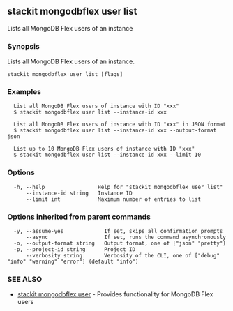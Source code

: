 ## stackit mongodbflex user list

Lists all MongoDB Flex users of an instance

### Synopsis

Lists all MongoDB Flex users of an instance.

```
stackit mongodbflex user list [flags]
```

### Examples

```
  List all MongoDB Flex users of instance with ID "xxx"
  $ stackit mongodbflex user list --instance-id xxx

  List all MongoDB Flex users of instance with ID "xxx" in JSON format
  $ stackit mongodbflex user list --instance-id xxx --output-format json

  List up to 10 MongoDB Flex users of instance with ID "xxx"
  $ stackit mongodbflex user list --instance-id xxx --limit 10
```

### Options

```
  -h, --help                 Help for "stackit mongodbflex user list"
      --instance-id string   Instance ID
      --limit int            Maximum number of entries to list
```

### Options inherited from parent commands

```
  -y, --assume-yes             If set, skips all confirmation prompts
      --async                  If set, runs the command asynchronously
  -o, --output-format string   Output format, one of ["json" "pretty"]
  -p, --project-id string      Project ID
      --verbosity string       Verbosity of the CLI, one of ["debug" "info" "warning" "error"] (default "info")
```

### SEE ALSO

* [stackit mongodbflex user](./stackit_mongodbflex_user.md)	 - Provides functionality for MongoDB Flex users

